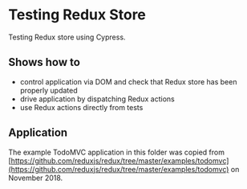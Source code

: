 # Testing Redux Store

Testing Redux store using Cypress.

## Shows how to

- control application via DOM and check that Redux store has been properly updated
- drive application by dispatching Redux actions
- use Redux actions directly from tests

## Application

The example TodoMVC application in this folder was copied from [https://github.com/reduxjs/redux/tree/master/examples/todomvc](https://github.com/reduxjs/redux/tree/master/examples/todomvc) on November 2018.
